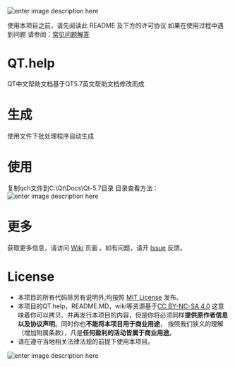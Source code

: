 ![enter image description here](https://raw.githubusercontent.com/juzhijian/md.shows/%E4%B8%BB%E8%A6%81/QT.help/1.gif)

使用本项目之前，请先阅读此 README 及下方的许可协议
如果在使用过程中遇到问题 请参阅：[常见问题解答](https://github.com/juzhijian/QT.help/wiki/常见问题解答)

# QT.help
QT中文帮助文档基于QT5.7英文帮助文档修改而成
# 生成
使用文件下批处理程序自动生成
# 使用
复制qch文件到C:\Qt\Docs\Qt-5.7目录
目录查看方法：
![enter image description here](https://raw.githubusercontent.com/juzhijian/md.shows/%E4%B8%BB%E8%A6%81/QT.help/2.png)
# 更多
获取更多信息，请访问 [Wiki](https://github.com/juzhijian/QT.help/wiki) 页面 。如有问题，请开 [Issue](https://github.com/juzhijian/QT.help/issues) 反馈。
# License
- 本项目的所有代码除另有说明外,均按照 [MIT License](https://github.com/juzhijian/md.shows/blob/主要/LICENSE/MIT%20License) 发布。
- 本项目的QT.help，README.MD，wiki等资源基于[CC BY-NC-SA 4.0](https://creativecommons.org/licenses/by-nc-sa/4.0/) 这意味着你可以拷贝、并再发行本项目的内容，但是你将必须同样**提供原作者信息以及协议声明**。同时你也**不能将本项目用于商业用途**， 按照我们狭义的理解（增加附属条款），凡是**任何盈利的活动皆属于商业用途**。
- 请在遵守当地相关法律法规的前提下使用本项目。

![enter image description here](https://raw.githubusercontent.com/juzhijian/md.shows/%E4%B8%BB%E8%A6%81/QT.help/contribute.png)

